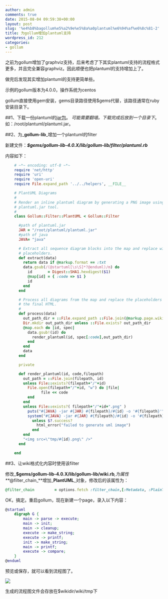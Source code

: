 ```yaml
---
author: admin
comments: true
date: 2015-08-04 09:59:38+00:00
layout: post
slug: '%e4%b8%bagollum%e5%a2%9e%e5%8a%a0plantuml%e6%94%af%e6%8c%81-2'
title: 为gollum增加plantuml支持
wordpress_id: 212
categories:
- gollum
---
```



之前为gollum增加了graphviz支持，后来考虑了下其实plantuml支持的流程格式更多，并且完全兼容graphviz。因此顺便也把plantuml的支持增加上了。

做完后发现其实增加plantuml的支持更简单些。

示例的gollum版本为4.0.0，操作系统为centos

gollum直接使用gem安装，gems目录路径使用$gems代替，该路径通常在ruby安装目录下。

##1、下载一份plantuml的[jar包](http://ncu.dl.sourceforge.net/project/plantuml/plantuml.jar)。
*可能需要翻墙。下载完成后放到一个目录下*。如：/root/plantuml/plantuml.jar。

##2、为_**gollum-lib**_增加一个plantuml的filter

新建文件：_**$gems/gollum-lib-4.0.X/lib/gollum-lib/filter/plantuml.rb**_

内容如下：

```ruby
    # ~*~ encoding: utf-8 ~*~
    require 'net/http'
    require 'uri'
    require 'open-uri'
    require File.expand_path '../../helpers', __FILE__

    # PlantUML Diagrams
    #
    # Render an inline plantuml diagram by generating a PNG image using the
    # plantuml.jar tool.
    #
    class Gollum::Filter::PlantUML < Gollum::Filter

      #path of plantuml.jar
      JAR = "/root/plantuml/plantuml.jar"
      #path of java
      JAVA= "java"

      # Extract all sequence diagram blocks into the map and replace with
      # placeholders.
      def extract(data)
        return data if @markup.format == :txt
        data.gsub(/(@startuml[\s\S]*?@enduml)/m) do
          id       = Digest::SHA1.hexdigest($1)
          @map[id] = { :code => $1 }
          id
        end
      end

      # Process all diagrams from the map and replace the placeholders with
      # the final HTML.
      #
      def process(data)
        out_path_dir = ::File.expand_path ::File.join(@markup.page.wiki.path, 'tmp')
        Dir.mkdir out_path_dir unless ::File.exists? out_path_dir
        @map.each do |id, spec|
          data.gsub!(id) do
            render_plantuml(id, spec[:code],out_path_dir)
          end
        end
        data
      end

      private

      def render_plantuml(id, code,filepath)
        out_path = ::File.join(filepath, id)
        unless File::exists?(filepath+"/"+id)
          File.open(filepath+"/"+id, "w") do |file|
                file << code
          end
        end
        unless File::exists?( filepath+"/"+id+".png" )
          puts("#{JAVA} -jar #{JAR} #{filepath}/#{id} -o '#{filepath}'")
          system("#{JAVA} -jar #{JAR} #{filepath}/#{id} -o '#{filepath}'")
            unless $?.success?
              html_error("failed to generate uml image")
            end
        end
        "<img src=\"tmp/#{id}.png\" />"
      end

    end
```

##3、让wiki格式化内容时使用该filter

修改_**$gems/gollum-lib-4.0.X/lib/gollum-lib/wiki.rb**_,为属性**_@filter_chain_**增加_**PlantUML**_对象，修改后的该属性为：

```ruby
@filter_chain         = options.fetch :filter_chain,[:Metadata, :PlainText, :TOC, :RemoteCode, :Code, :Macro, :Sanitize, :WSD, :Tags,:PlantUML, :Render]
```

OK，搞定。重启gollum，现在新建一个page，录入以下内容：

```DOT
@startuml
    digraph G {
        main -> parse -> execute;
        main -> init;
        main -> cleanup;
        execute -> make_string;
        execute -> printf;
        init -> make_string;
        main -> printf;
        execute -> compare;
    }
@enduml
```

预览或保存，就可以看到流程图了。

![](http://assilzm.github.io/images/2015/08/20150804175632.jpg)

生成的流程图文件会存放在$wikidir/wiki/tmp下
